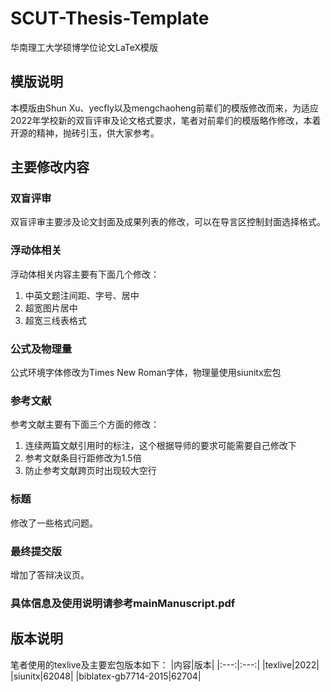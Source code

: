 # SCUT-Thesis-Template
华南理工大学硕博学位论文LaTeX模版
## 模版说明
本模版由Shun Xu、yecfly以及mengchaoheng前辈们的模版修改而来，为适应2022年学校新的双盲评审及论文格式要求，笔者对前辈们的模版略作修改，本着开源的精神，抛砖引玉，供大家参考。
## 主要修改内容
### 双盲评审
双盲评审主要涉及论文封面及成果列表的修改，可以在导言区控制封面选择格式。
### 浮动体相关
浮动体相关内容主要有下面几个修改：
1. 中英文题注间距、字号、居中
2. 超宽图片居中
3. 超宽三线表格式
### 公式及物理量
公式环境字体修改为Times New Roman字体，物理量使用siunitx宏包
### 参考文献
参考文献主要有下面三个方面的修改：
1. 连续两篇文献引用时的标注，这个根据导师的要求可能需要自己修改下
2. 参考文献条目行距修改为1.5倍
3. 防止参考文献跨页时出现较大空行
### 标题
修改了一些格式问题。
### 最终提交版
增加了答辩决议页。
### 具体信息及使用说明请参考mainManuscript.pdf
## 版本说明
笔者使用的texlive及主要宏包版本如下：
|内容|版本|
|:---:|:---:|
|texlive|2022|
|siunitx|62048|
|biblatex-gb7714-2015|62704|
